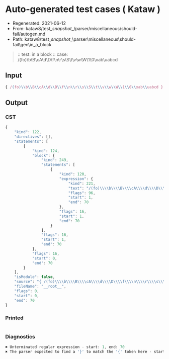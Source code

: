 # Auto-generated test cases ( Kataw )
- Regenerated: 2021-06-12
- From: kataw8/test\__snapshot__/parser/miscellaneous/should-fail/autogen.md
- Path: kataw8/test\__snapshot__\parser\miscellaneous\should-fail\gen\in_a_block
> :: test: in a block
> :: case: /(fo)\\b\\B\\cA\\d\\D\\f\\n\\r\\s\\S\\t\\v\\w\\W\\1\\0\\xab\\uabcd
## Input

`````js
{ /(fo)\\b\\B\\cA\\d\\D\\f\\n\\r\\s\\S\\t\\v\\w\\W\\1\\0\\xab\\uabcd }
`````
## Output

### CST

```javascript
{
    "kind": 122,
    "directives": [],
    "statements": [
        {
            "kind": 124,
            "block": {
                "kind": 249,
                "statements": [
                    {
                        "kind": 120,
                        "expression": {
                            "kind": 221,
                            "text": "/(fo)\\\\b\\\\B\\\\cA\\\\d\\\\D\\\\f\\\\n\\\\r\\\\s\\\\S\\\\t\\\\v\\\\w\\\\W\\\\1\\\\0\\\\xab\\\\uabcd }",
                            "flags": 96,
                            "start": 1,
                            "end": 70
                        },
                        "flags": 16,
                        "start": 1,
                        "end": 70
                    }
                ],
                "flags": 16,
                "start": 1,
                "end": 70
            },
            "flags": 16,
            "start": 0,
            "end": 70
        }
    ],
    "isModule": false,
    "source": "{ /(fo)\\\\b\\\\B\\\\cA\\\\d\\\\D\\\\f\\\\n\\\\r\\\\s\\\\S\\\\t\\\\v\\\\w\\\\W\\\\1\\\\0\\\\xab\\\\uabcd }",
    "fileName": "__root__",
    "flags": 0,
    "start": 0,
    "end": 70
}
```

### Printed

```javascript

```

### Diagnostics

```javascript
✖ Unterminated regular expression - start: 1, end: 70
✖ The parser expected to find a '}' to match the '{' token here - start: 70, end: 70

```

